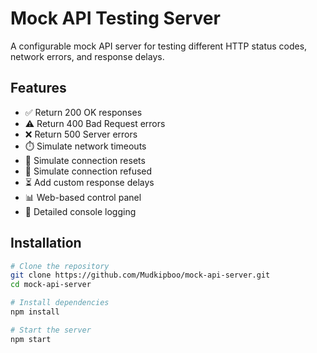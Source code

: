 # Mock API Testing Server

A configurable mock API server for testing different HTTP status codes, network errors, and response delays.

## Features

- ✅ Return 200 OK responses
- ⚠️ Return 400 Bad Request errors
- ❌ Return 500 Server errors
- ⏱️ Simulate network timeouts
- 🔌 Simulate connection resets
- 🚫 Simulate connection refused
- ⏳ Add custom response delays
- 📊 Web-based control panel
- 📝 Detailed console logging

## Installation
```bash
# Clone the repository
git clone https://github.com/Mudkipboo/mock-api-server.git
cd mock-api-server

# Install dependencies
npm install

# Start the server
npm start
